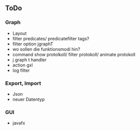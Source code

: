 ## ToDo 
### Graph
- Layout
- filter predicates/ predicatefilter tags?
- filter option jgraphT 
- wo sollen die funktionsmodi hin?
- command show protolkoll/ filter protokoll/ animate protokoll
- j graph t handler
- action gxl
- log filter 


### Export, Import
- Json
- neuer Datentyp 

### GUI
- javafx